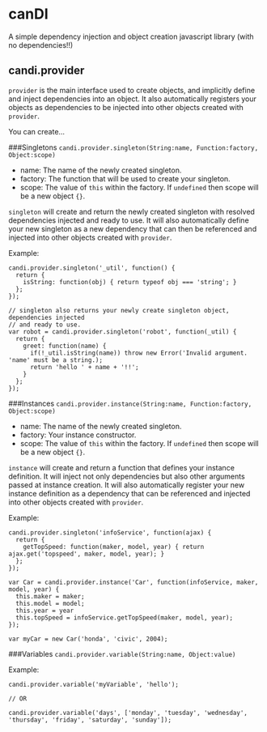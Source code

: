 # canDI
A simple dependency injection and object creation javascript library (with no dependencies!!)

## candi.provider
`provider` is the main interface used to create objects, and implicitly define and inject dependencies into an object. It also automatically registers your objects as dependencies to be injected into other objects created with `provider`.

You can create...

###Singletons 
`candi.provider.singleton(String:name, Function:factory, Object:scope)`
- name: The name of the newly created singleton.
- factory: The function that will be used to create your singleton.
- scope: The value of `this` within the factory. If `undefined` then scope will be a new object `{}`.

`singleton` will create and return the newly created singleton with resolved dependencies injected and ready to use. It will also automatically define your new singleton as a new dependency that can then be referenced and injected into other objects created with `provider`.

Example:
```
candi.provider.singleton('_util', function() { 
  return {
    isString: function(obj) { return typeof obj === 'string'; }
  };
});

// singleton also returns your newly create singleton object, dependencies injected
// and ready to use.
var robot = candi.provider.singleton('robot', function(_util) { 
  return {
    greet: function(name) {
      if(!_util.isString(name)) throw new Error('Invalid argument. 'name' must be a string.);
      return 'hello ' + name + '!!';
    }
  };
});
```

###Instances 
`candi.provider.instance(String:name, Function:factory, Object:scope)`
- name: The name of the newly created singleton.
- factory: Your instance constructor.
- scope: The value of `this` within the factory. If `undefined` then scope will be a new object `{}`.

`instance` will create and return a function that defines your instance definition. It will inject not only dependencies but also other arguments passed at instance creation. It will also automatically register your new instance definition as a dependency that can be referenced and injected into other objects created with `provider`. 

Example:
```
candi.provider.singleton('infoService', function(ajax) { 
  return {
    getTopSpeed: function(maker, model, year) { return ajax.get('topspeed', maker, model, year); }
  };
});

var Car = candi.provider.instance('Car', function(infoService, maker, model, year) {
  this.maker = maker;
  this.model = model;
  this.year = year
  this.topSpeed = infoService.getTopSpeed(maker, model, year);
});

var myCar = new Car('honda', 'civic', 2004);
```
###Variables
`candi.provider.variable(String:name, Object:value)`

Example:
```
candi.provider.variable('myVariable', 'hello');

// OR

candi.provider.variable('days', ['monday', 'tuesday', 'wednesday', 'thursday', 'friday', 'saturday', 'sunday']);
```
